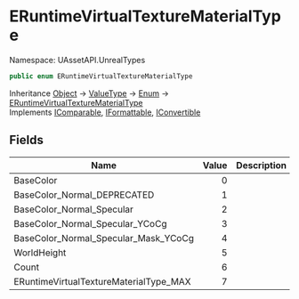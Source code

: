 # ERuntimeVirtualTextureMaterialType

Namespace: UAssetAPI.UnrealTypes

```csharp
public enum ERuntimeVirtualTextureMaterialType
```

Inheritance [Object](https://docs.microsoft.com/en-us/dotnet/api/system.object) → [ValueType](https://docs.microsoft.com/en-us/dotnet/api/system.valuetype) → [Enum](https://docs.microsoft.com/en-us/dotnet/api/system.enum) → [ERuntimeVirtualTextureMaterialType](./uassetapi.unrealtypes.eruntimevirtualtexturematerialtype.md)<br>
Implements [IComparable](https://docs.microsoft.com/en-us/dotnet/api/system.icomparable), [IFormattable](https://docs.microsoft.com/en-us/dotnet/api/system.iformattable), [IConvertible](https://docs.microsoft.com/en-us/dotnet/api/system.iconvertible)

## Fields

| Name | Value | Description |
| --- | --: | --- |
| BaseColor | 0 |  |
| BaseColor_Normal_DEPRECATED | 1 |  |
| BaseColor_Normal_Specular | 2 |  |
| BaseColor_Normal_Specular_YCoCg | 3 |  |
| BaseColor_Normal_Specular_Mask_YCoCg | 4 |  |
| WorldHeight | 5 |  |
| Count | 6 |  |
| ERuntimeVirtualTextureMaterialType_MAX | 7 |  |
